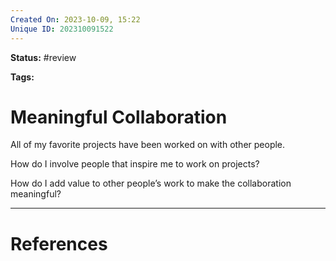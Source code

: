 ```yaml
---
Created On: 2023-10-09, 15:22
Unique ID: 202310091522
---
```

**Status:** #review 

**Tags:** 

# Meaningful Collaboration

All of my favorite projects have been worked on with other people. 

How do I involve people that inspire me to work on projects? 

How do I add value to other people’s work to make the collaboration meaningful? 



---
# References
